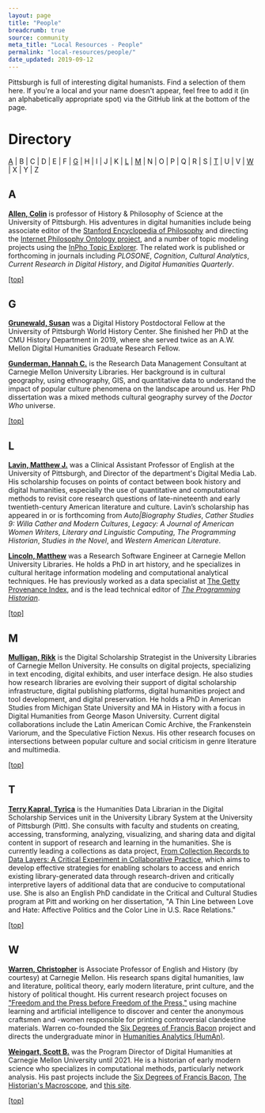 ```yaml
---
layout: page
title: "People"
breadcrumb: true
source: community
meta_title: "Local Resources - People"
permalink: "local-resources/people/"
date_updated: 2019-09-12
---
```

Pittsburgh is full of interesting digital humanists. Find a selection of them here. If you're a local and your name doesn't appear, feel free to add it (in an alphabetically appropriate spot) via the GitHub link at the bottom of the page.

# Directory
[A](#a) | B | C | D | E | F | [G](#g) | H | I | J | K | [L](#l) | [M](#m) | N | O | P | Q | R | S | [T](#t) | U | V | [W](#w) | X | Y | Z

## A
[**Allen, Colin**](http://colinallen.dnsalias.org) is professor of History & Philosophy of Science at the University of Pittsburgh. His adventures in digital humanities include being associate editor of the [Stanford Encyclopedia of Philosophy](https://plato.stanford.edu) and directing the [Internet Philosophy Ontology project](https://inphoproject.org), and a number of topic modeling projects using the [InPho Topic Explorer](https://hypershelf.org). The related work is published or forthcoming in journals including  _PLOSONE_, _Cognition_, _Cultural Analytics_, _Current Research in Digital History_, and _Digital Humanities Quarterly_.

[[top]](#directory)

## G

[**Grunewald, Susan**](http://susangrunewald.com/) was a Digital History Postdoctoral Fellow at the University of Pittsburgh World History Center. She finished her PhD at the CMU History Department in 2019, where she served twice as an A.W. Mellon Digital Humanities Graduate Research Fellow.

[**Gunderman, Hannah C.**](https://hannahcgunderman.github.io/personal-site/) is the Research Data Management Consultant at Carnegie Mellon University Libraries. Her background is in cultural geography, using ethnography, GIS, and quantitative data to understand the impact of popular culture phenomena on the landscape around us. Her PhD dissertation was a mixed methods cultural geography survey of the _Doctor Who_ universe.

[[top]](#directory)

## L

[**Lavin, Matthew J.**](https://matthew-lavin.com) was a Clinical Assistant Professor of English at the University of Pittsburgh, and Director of the department's Digital Media Lab. His scholarship focuses on points of contact between book history and digital humanities, especially the use of quantitative and computational methods to revisit core research questions of late-nineteenth and early twentieth-century American literature and culture. Lavin’s scholarship has appeared in or is forthcoming from _Auto\|Biography Studies_, _Cather Studies 9: Willa Cather and Modern Cultures_, _Legacy: A Journal of American Women Writers_, _Literary and Linguistic Computing_, _The Programming Historian_, _Studies in the Novel_, and _Western American Literature_. 

[**Lincoln, Matthew**](https://matthewlincoln.net) was a Research Software Engineer at Carnegie Mellon University Libraries. He holds a PhD in art history, and he specializes in cultural heritage information modeling and computational analytical techniques. He has previously worked as a data specialist at [The Getty Provenance Index](http://www.getty.edu/research/tools/provenance/), and is the lead technical editor of [_The Programming Historian_](https://programminghistorian.org).

[[top]](#directory)

## M

[**Mulligan, Rikk**](https://rikkmulligan.com) is the Digital Scholarship Strategist in the University Libraries of Carnegie Mellon University. He consults on digital projects, specializing in text encoding, digital exhibits, and user interface design. He also studies how research libraries are evolving their support of digital scholarship infrastructure, digital publishing platforms, digital humanities project and tool development, and digital preservation. He holds a PhD in American Studies from Michigan State University and MA in History with a focus in Digital Humanities from George Mason University. Current digital collaborations include the Latin American Comic Archive, the Frankenstein Variorum, and the Speculative Fiction Nexus. His other research focuses on intersections between popular culture and social criticism in genre literature and multimedia. 

[[top]](#directory)

## T

[**Terry Kapral, Tyrica**](https://www.library.pitt.edu/tyrica-terry-kapral) is the Humanities Data Librarian in the Digital Scholarship Services unit in the University Library System at the University of Pittsburgh (Pitt). She consults with faculty and students on creating, accessing, transforming, analyzing, visualizing, and sharing data and digital content in support of research and learning in the humanities. She is currently leading a collections as data project, [From Collection Records to Data Layers: A Critical Experiment in Collaborative Practice](https://cadatpitt.github.io/), which aims to develop effective strategies for enabling scholars to access and enrich existing library-generated data through research-driven and critically interpretive layers of additional data that are conducive to computational use. She is also an English PhD candidate in the Critical and Cultural Studies program at Pitt and working on her dissertation, "A Thin Line between Love and Hate: Affective Politics and the Color Line in U.S. Race Relations."

[[top]](#directory)

## W
[**Warren, Christopher**](https://www.cmu.edu/dietrich/english/about-us/faculty/bios/warren-christopher.html) is Associate Professor of English and History (by courtesy) at Carnegie Mellon.  His research spans digital humanities, law and literature, political theory, early modern literature, print culture, and the history of political thought.  His current research project focuses on ["Freedom and the Press before Freedom of the Press,"](http://www.bookhistory.rocks/) using machine learning and artificial intelligence to discover and center the anonymous craftsmen and -women responsible for printing controversial clandestine materials.  Warren co-founded the [Six Degrees of Francis Bacon](http://sixdegreesoffrancisbacon.com) project and directs the undergraduate minor in [Humanities Analytics (HumAn)](https://www.cmu.edu/dietrich/english/academic-programs/humanities-analytics/index.html).

[**Weingart, Scott B.**](http://scottbot.net/) was the Program Director of Digital Humanities at Carnegie Mellon University until 2021. He is a historian of early modern science who specializes in computational methods, particularly network analysis. His past projects include the [Six Degrees of Francis Bacon](http://sixdegreesoffrancisbacon.com), [The Historian's Macroscope](http://www.themacroscope.org/2.0/), and [this site](https://cmu-lib.github.io/dhlg).

[[top]](#directory)
